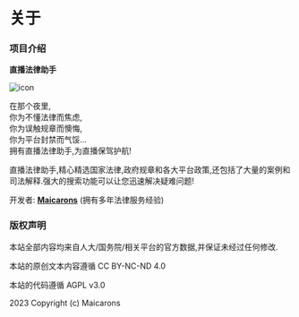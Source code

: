 # 关于

### 项目介绍 
**直播法律助手**

![icon](法icon.png)

在那个夜里,  
你为不懂法律而焦虑,  
你为误触规章而懊悔,  
你为平台封禁而气馁...  
拥有直播法律助手,为直播保驾护航!  

直播法律助手,精心精选国家法律,政府规章和各大平台政策,还包括了大量的案例和司法解释.强大的搜索功能可以让您迅速解决疑难问题!

开发者: [**Maicarons**](https://github.com/Maicarons) (拥有多年法律服务经验)


### 版权声明

本站全部内容均来自人大/国务院/相关平台的官方数据,并保证未经过任何修改.

本站的原创文本内容遵循 CC BY-NC-ND 4.0

本站的代码遵循 AGPL v3.0

2023 Copyright (c) Maicarons
